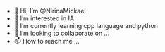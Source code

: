 - 👋 Hi, I’m @NirinaMickael
- 👀 I’m interested in IA
- 🌱 I’m currently learning cpp language and python
- 💞️ I’m looking to collaborate on ...
- 📫 How to reach me ...

<!---
NirinaMickael/NirinaMickael is a ✨ special ✨ repository because its `README.md` (this file) appears on your GitHub profile.
You can click the Preview link to take a look at your changes.
--->

